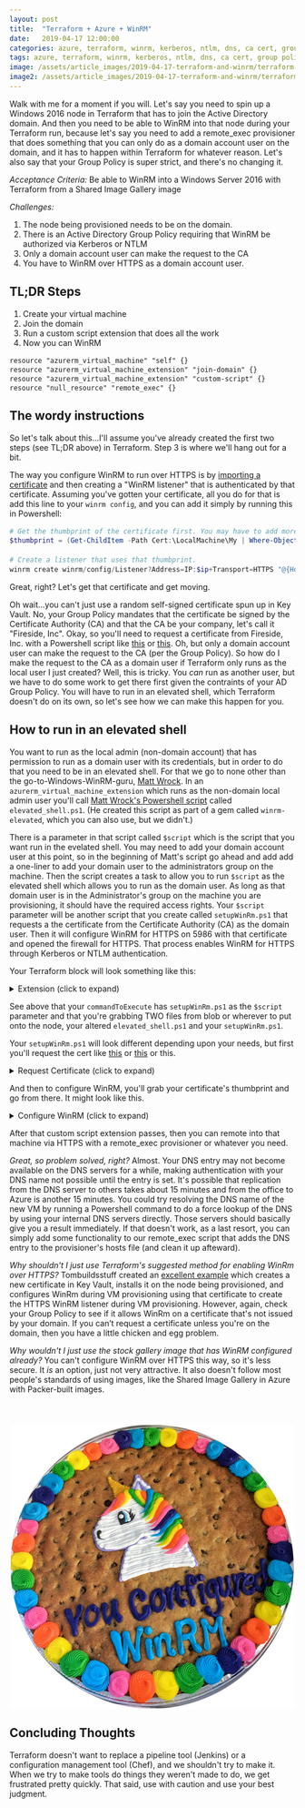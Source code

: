 ```yaml
---
layout: post
title:  "Terraform + Azure + WinRM"
date:   2019-04-17 12:00:00
categories: azure, terraform, winrm, kerberos, ntlm, dns, ca cert, group policy, active directory
tags: azure, terraform, winrm, kerberos, ntlm, dns, ca cert, group policy, active directory
image: /assets/article_images/2019-04-17-terraform-and-winrm/terraform-and-winrm.jpg
image2: /assets/article_images/2019-04-17-terraform-and-winrm/terraform-and-winrm-mobile.jpg
---
```

Walk with me for a moment if you will. Let's say you need to spin up a Windows 2016 node in Terraform that has to join the Active Directory domain. And then you need to be able to WinRM into that node during your Terraform run, because let's say you need to add a remote_exec provisioner that does something that you can only do as a domain account user on the domain, and it has to happen within Terraform for whatever reason. Let's also say that your Group Policy is super strict, and there's no changing it.

*Acceptance Criteria:*
Be able to WinRM into a Windows Server 2016 with Terraform from a Shared Image Gallery image

*Challenges:*

1. The node being provisioned needs to be on the domain.
2. There is an Active Directory Group Policy requiring that WinRM be authorized via Kerberos or NTLM
3. Only a domain account user can make the request to the CA
4. You have to WinRM over HTTPS as a domain account user.

## TL;DR Steps

1. Create your virtual machine
2. Join the domain
3. Run a custom script extension that does all the work
4. Now you can WinRM

```hcl
resource "azurerm_virtual_machine" "self" {}
resource "azurerm_virtual_machine_extension" "join-domain" {}
resource "azurerm_virtual_machine_extension" "custom-script" {}
resource "null_resource" "remote_exec" {}
```

## The wordy instructions

So let's talk about this...I'll assume you've already created the first two steps (see TL;DR above) in Terraform. Step 3 is where we'll hang out for a bit.

The way you configure WinRM to run over HTTPS is by [importing a certificate](https://www.thewindowsclub.com/manage-trusted-root-certificates-windows) and then creating a "WinRM listener" that is authenticated by that certificate. Assuming you've gotten your certificate, all you do for that is add this line to your `winrm config`, and you can add it simply by running this in Powershell:

```powershell
# Get the thumbprint of the certificate first. You may have to add more criteria to narrow it down if there are others w/hostname in the name.
$thumbprint = (Get-ChildItem -Path Cert:\LocalMachine\My | Where-Object {$_.Subject -match "$hostname").Thumbprint

# Create a listener that uses that thumbprint.
winrm create winrm/config/Listener?Address=IP:$ip+Transport=HTTPS "@{Hostname=`"$hostname`"; CertificateThumbprint=`"$thumbprint`"}"
```

Great, right? Let's get that certificate and get moving.

Oh wait...you can't just use a random self-signed certificate spun up in Key Vault. No, your Group Policy mandates that the certificate be signed by the Certificate Authority (CA) and that the CA be your company, let's call it "Fireside, Inc". Okay, so you'll need to request a certificate from Fireside, Inc. with a Powershell script like [this](https://github.com/J0F3/PowerShell/blob/master/Request-Certificate.ps1) or [this](https://4sysops.com/archives/create-a-certificate-request-with-powershell). Oh, but only a domain account user can make the request to the CA (per the Group Policy). So how do I make the request to the CA as a domain user if Terraform only runs as the local user I just created? Well, this is tricky. You _can_ run as another user, but we have to do some work to get there first given the contraints of your AD Group Policy. You will have to run in an elevated shell, which Terraform doesn't do on its own, so let's see how we can make this happen for you.

## How to run in an elevated shell

You want to run as the local admin (non-domain account) that has permission to run as a domain user with its credentials, but in order to do that you need to be in an elevated shell.  For that we go to none other than the go-to-Windows-WinRM-guru, [Matt Wrock](http://www.hurryupandwait.io/). In an `azurerm_virtual_machine_extension` which runs as the non-domain local admin user you'll call [Matt Wrock's Powershell script](https://github.com/WinRb/winrm-elevated/blob/master/lib/winrm-elevated/scripts/elevated_shell.ps1) called `elevated_shell.ps1`. (He created this script as part of a gem called `winrm-elevated`, which you can also use, but we didn't.)

There is a parameter in that script called `$script` which is the script that you want run in the evelated shell. You may need to add your domain account user at this point, so in the beginning of Matt's script go ahead and add add a one-liner to add your domain user to the administrators group on the machine. Then the script creates a task to allow you to run `$script` as the elevated shell which allows you to run as the domain user. As long as that domain user is in the Administrator's group on the machine you are provisioning, it should have the required access rights. Your `$script` parameter will be another script that you create called `setupWinRm.ps1` that requests a the certificate from the Certificate Authority (CA) as the domain user. Then it will configure WinRM for HTTPS on 5986 with that certificate and opened the firewall for HTTPS. That process enables WinRM for HTTPS through Kerberos or NTLM authentication.

Your Terraform block will look something like this:

<details><summary>Extension (click to expand)</summary>
<p>

```go

resource "azurerm_virtual_machine_extension" "custom-script" {
 # < all the arguments here >

  settings = <<SETTINGS
    {
        "commandToExecute": "powershell .\\elevated_shell.ps1 -Script (Resolve-Path .\\setupWinRm.ps1) -Username ${var.active_directory_domain}\\${var.vm_domain_user} -Password ${var.vm_domain_password}",
        "fileUris" : ["https://yourbloborwhereveryoukeepyourscripts/elevated_shell.ps1", "https://yourbloborwhereveryoukeepyourscripts/setupWinRm.ps1"]
     }
  SETTINGS

  depends_on = ["azurerm_virtual_machine_extension.join-domain"]
}
```

</p>
</details>

See above that your `commandToExecute` has `setupWinRm.ps1` as the `$script` parameter and that you're grabbing TWO files from blob or wherever to put onto the node, your altered `elevated_shell.ps1` and your `setupWinRm.ps1`.

Your `setupWinRm.ps1` will look different depending upon your needs, but first you'll request the cert like [this](https://github.com/J0F3/PowerShell/blob/master/Request-Certificate.ps1) or [this](https://4sysops.com/archives/create-a-certificate-request-with-powershell) or this.

<details><summary>Request Certificate (click to expand)</summary>
<p>

```powershell
$hostname = "$ComputerName.$domain"
$fileBaseName = $hostname -replace "\.", "_"
$fileBaseName = $fileBaseName -replace "\*", ""

$infFile = $workdir + "\" + $fileBaseName + ".inf"
$requestFile = $workdir + "\" + $fileBaseName + ".req"
$CertFileOut = $workdir + "\" + $fileBaseName + ".cer"
$subject = "CN=$hostname"

Try {
    Write-Verbose "Creating the certificate request information file ..."
    $inf = @"
[Version]
Signature="`$Windows NT`$"

[NewRequest]
Subject = "$subject"
KeySpec = 1
KeyLength = $Keylength
Exportable = TRUE
FriendlyName = "$hostname"
MachineKeySet = TRUE
SMIME = False
PrivateKeyArchive = FALSE
UserProtected = FALSE
UseExistingKeySet = FALSE
ProviderName = "Microsoft RSA SChannel Cryptographic Provider"
ProviderType = 12
RequestType = PKCS10
KeyUsage = 0xa0
"@

    $inf | Set-Content -Path $infFile

    Write-Verbose "Creating the certificate request ..."
    & certreq.exe -new "$infFile" "$requestFile"

    Write-Verbose "Submitting the certificate request to the certificate authority ..."
    & certreq.exe -submit -config "$CertificateAuthority" -attrib "CertificateTemplate:WebServer" "$requestFile" "$CertFileOut"

    if (Test-Path "$CertFileOut") {
        Write-Verbose "Installing the generated certificate ..."
        & certreq.exe -accept "$CertFileOut"
    }
}
Finally {
    Get-ChildItem "$workdir\$fileBaseName.*" | remove-item
}
```

</p>
</details>

And then to configure WinRM, you'll grab your certificate's thumbprint and go from there. It might look like this.
<details><summary>Configure WinRM (click to expand)</summary>
<p>

```powershell
Write-Host "Obtaining the Thumbprint of the CA Certificate"
$thumbprint = (Get-ChildItem -Path Cert:\LocalMachine\My | Where-Object {$_.Subject -match "$hostname" -and $_.EnhancedKeyUsageList[0].FriendlyName -eq "Server Authentication"} ).Thumbprint | Select -first 1

Write-Host "Enable HTTPS in WinRM.."
$ipAddress = Get-WmiObject Win32_NetworkAdapterConfiguration | Where-Object {$_.Ipaddress.length -gt 1} 
$ip = $ipAddress.ipaddress[0]
winrm create winrm/config/Listener?Address=IP:$ip+Transport=HTTPS "@{Hostname=`"$hostname`"; CertificateThumbprint=`"$thumbprint`"}"
winrm set winrm/config '@{MaxTimeoutms="1800000"}'

Write-Host "Re-starting the WinRM Service"
net stop winrm
net start winrm

Write-Host "Open Firewall Ports"
netsh advfirewall firewall add rule name="Windows Remote Management (HTTPS-In)" dir=in action=allow protocol=TCP localport=5986
```

</p>
</details>

After that custom script extension passes, then you can remote into that machine via HTTPS with a remote_exec provisioner or whatever you need.

_Great, so problem solved, right?_
Almost. Your DNS entry may not become available on the DNS servers for a while, making authentication with your DNS name not possible until the entry is set. It's possible that replication from the DNS server to others takes about 15 minutes and from the office to Azure is another 15 minutes. You could try resolving the DNS name of the new VM by running a Powershell command to do a force lookup of the DNS by using your internal DNS servers directly. Those servers should basically give you a result immediately. If that doesn't work, as a last resort, you can simply add some functionality to our remote_exec script that adds the DNS entry to the provisioner's hosts file (and clean it up afteward).

_Why shouldn't I just use Terraform's suggested method for enabling WinRm over HTTPS?_
Tombuildsstuff created an [excellent example](https://github.com/terraform-providers/terraform-provider-azurerm/tree/master/examples/virtual-machines/provisioners/windows) which creates a new certificate in Key Vault, installs it on the node being provisioned, and configures WinRm during VM provisioning using that certificate to create the HTTPS WinRM listener during VM provisioning. However, again, check your Group Policy to see if it allows WinRm on a certificate that's not issued by your domain. If you can’t request a certificate unless you're on the domain, then you have a little chicken and egg problem.

_Why wouldn't I just use the stock gallery image that has WinRM configured already?_
You can't configure WinRM over HTTPS this way, so it's less secure. It _is_ an option, just not very attractive. It also doesn't follow most people's standards of using images, like the Shared Image Gallery in Azure with Packer-built images.

<img src='/assets/article_images/2019-04-17-terraform-and-winrm/winrm.png' style='display: block; margin-left: auto; margin-right: auto; padding-top: 40px' />

## Concluding Thoughts

Terraform doesn't want to replace a pipeline tool (Jenkins) or a configuration management tool (Chef), and we shouldn't try to make it. When we try to make tools do things they weren't made to do, we get frustrated pretty quickly. That said, use with caution and use your best judgment.
